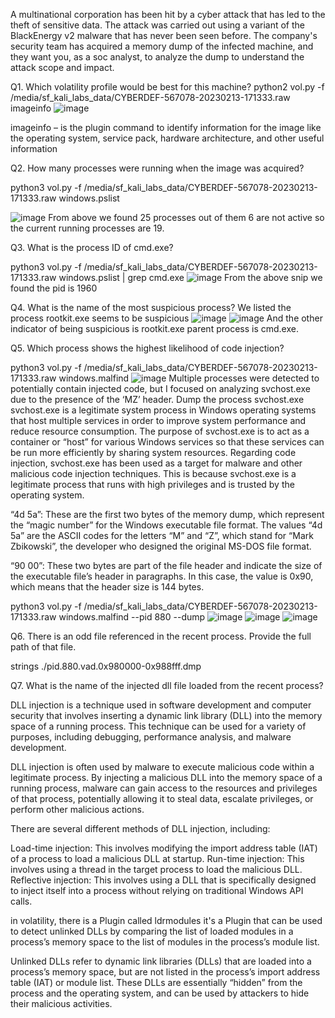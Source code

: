A multinational corporation has been hit by a cyber attack that has led to the theft of sensitive data. The attack was carried out using a variant of the BlackEnergy v2 malware that has never been seen before. The company's security team has acquired a memory dump of the infected machine, and they want you, as a soc analyst, to analyze the dump to understand the attack scope and impact.


Q1. Which volatility profile would be best for this machine?
python2 vol.py -f /media/sf_kali_labs_data/CYBERDEF-567078-20230213-171333.raw imageinfo
![image](https://github.com/antriksh968/cyberdefenders/assets/74059350/9751dc2d-688d-4a73-b7a5-160d5f486297)

imageinfo – is the plugin command to identify information for the image like the operating system, service pack, hardware architecture, and other useful information

Q2. How many processes were running when the image was acquired?

python3 vol.py -f /media/sf_kali_labs_data/CYBERDEF-567078-20230213-171333.raw  windows.pslist

![image](https://github.com/antriksh968/cyberdefenders/assets/74059350/1e84ae12-c613-4e35-94ff-6fb430906325)
From above we found 25 processes out of them 6 are not active so the current running processes are 19.

Q3. What is the process ID of cmd.exe?

python3 vol.py -f /media/sf_kali_labs_data/CYBERDEF-567078-20230213-171333.raw  windows.pslist | grep cmd.exe
![image](https://github.com/antriksh968/cyberdefenders/assets/74059350/2f571771-041b-4472-87ba-d108bd266f7d)
From the above snip we found the pid is 1960

Q4.  What is the name of the most suspicious process?
We listed the process rootkit.exe seems to be suspicious 
![image](https://github.com/antriksh968/cyberdefenders/assets/74059350/abe25ff8-bdf7-4c74-8116-486f8d28fa1a)
![image](https://github.com/antriksh968/cyberdefenders/assets/74059350/294e1730-8875-457a-8f5d-76ee4fa8491a) 
And the other indicator of being suspicious is rootkit.exe parent process is cmd.exe.

Q5. Which process shows the highest likelihood of code injection?

python3 vol.py -f /media/sf_kali_labs_data/CYBERDEF-567078-20230213-171333.raw windows.malfind 
![image](https://github.com/antriksh968/cyberdefenders/assets/74059350/ebf3d850-678f-4b9b-92b9-651f65a36e31)
Multiple processes were detected to potentially contain injected code, but I focused on analyzing svchost.exe due to the presence of the ‘MZ’ header.
Dump the process svchost.exe
svchost.exe is a legitimate system process in Windows operating systems that host multiple services in order to improve system performance and reduce resource consumption. The purpose of svchost.exe is to act as a container or “host” for various Windows services so that these services can be run more efficiently by sharing system resources.
Regarding code injection, svchost.exe has been used as a target for malware and other malicious code injection techniques. This is because svchost.exe is a legitimate process that runs with high privileges and is trusted by the operating system.

“4d 5a”: These are the first two bytes of the memory dump, which represent the “magic number” for the Windows executable file format. The values “4d 5a” are the ASCII codes for the letters “M” and “Z”, which stand for “Mark Zbikowski”, the developer who designed the original MS-DOS file format.

“90 00”: These two bytes are part of the file header and indicate the size of the executable file’s header in paragraphs. In this case, the value is 0x90, which means that the header size is 144 bytes.


python3 vol.py -f /media/sf_kali_labs_data/CYBERDEF-567078-20230213-171333.raw windows.malfind --pid 880 --dump
![image](https://github.com/antriksh968/cyberdefenders/assets/74059350/598200fc-a70b-4035-9f2a-2dbd3a92a50e)
![image](https://github.com/antriksh968/cyberdefenders/assets/74059350/0fd7d889-df6c-45d4-b7d4-bf0b03df2ffc)
![image](https://github.com/antriksh968/cyberdefenders/assets/74059350/5279645c-0689-40b7-8d17-3d152fbf5a8e)


Q6. There is an odd file referenced in the recent process. Provide the full path of that file.

strings ./pid.880.vad.0x980000-0x988fff.dmp 

Q7. What is the name of the injected dll file loaded from the recent process?

DLL injection is a technique used in software development and computer security that involves inserting a dynamic link library (DLL) into the memory space of a running process. This technique can be used for a variety of purposes, including debugging, performance analysis, and malware development.

DLL injection is often used by malware to execute malicious code within a legitimate process. By injecting a malicious DLL into the memory space of a running process, malware can gain access to the resources and privileges of that process, potentially allowing it to steal data, escalate privileges, or perform other malicious actions.

There are several different methods of DLL injection, including:

Load-time injection: This involves modifying the import address table (IAT) of a process to load a malicious DLL at startup.
Run-time injection: This involves using a thread in the target process to load the malicious DLL.
Reflective injection: This involves using a DLL that is specifically designed to inject itself into a process without relying on traditional Windows API calls.

in volatility, there is a Plugin called ldrmodules it's a Plugin that can be used to detect unlinked DLLs by comparing the list of loaded modules in a process’s memory space to the list of modules in the process’s module list.

Unlinked DLLs refer to dynamic link libraries (DLLs) that are loaded into a process’s memory space, but are not listed in the process’s import address table (IAT) or module list. These DLLs are essentially “hidden” from the process and the operating system, and can be used by attackers to hide their malicious activities.









